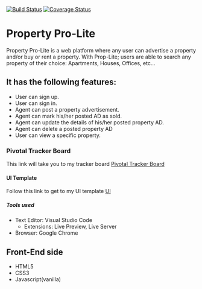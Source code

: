 [![Build Status](https://travis-ci.org/jo-rdan/prop-lite.svg?branch=develop)](https://travis-ci.org/jo-rdan/prop-lite)
[![Coverage Status](https://coveralls.io/repos/github/jo-rdan/prop-lite/badge.svg?branch=develop)](https://coveralls.io/github/jo-rdan/prop-lite?branch=develop)
# **Property Pro-Lite**
Property Pro-Lite is a web platform where any user can advertise a property and/or buy or rent a property. With Prop-Lite; users are able to search any property of their choice: Apartments, Houses, Offices, etc...

## It has the following features:
* User can sign up.
* User can sign in.
* Agent can post a property advertisement.
* Agent can mark his/her posted AD as sold.
* Agent can update the details of his/her posted property AD.
* Agent can delete a posted property AD
* User can view a specific property.

### Pivotal Tracker Board 
This link will take you to my tracker board [Pivotal Tracker Board](https://www.pivotaltracker.com/projects/2353932)

#### UI Template
Follow this link to get to my UI template [UI](https://jo-rdan.github.io/prop-lite/index.html)

##### Tools used
* Text Editor: Visual Studio Code
  * Extensions: Live Preview, Live Server
* Browser: Google Chrome
  
## Front-End side
* HTML5
* CSS3
* Javascript(vanilla)

